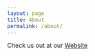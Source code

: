 ```yaml
---
layout: page
title: About
permalink: /about/
---
```


Check us out at our [Website](http://doctarigroup.com)
